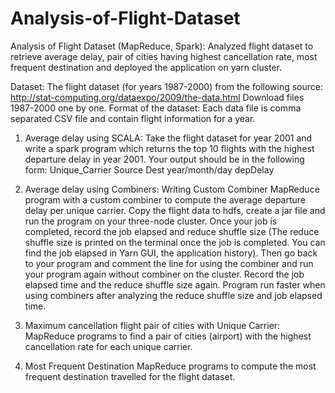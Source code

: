 # Analysis-of-Flight-Dataset
Analysis of Flight Dataset (MapReduce, Spark):  Analyzed flight dataset to retrieve average delay, pair of cities having highest cancellation rate, most frequent destination and deployed the application on yarn cluster.

Dataset:
The flight dataset (for years 1987-2000) from the following source: 
http://stat-computing.org/dataexpo/2009/the-data.html 
Download files 1987-2000 one by one.
Format of the dataset: Each data file is comma separated CSV file and contain flight information for a year.

1.	Average delay using SCALA:
Take the flight dataset for year 2001 and write a spark program which returns the top 10 flights with the highest departure delay in year 2001.
Your output should be in the following form: 
Unique_Carrier 		Source 		Dest 	year/month/day 	depDelay

2.	Average delay using Combiners:
Writing Custom Combiner MapReduce program with a custom combiner to compute the average departure delay per unique carrier. Copy the flight data to hdfs, create a jar file and run the program on your three-node cluster. Once your job is completed, record the job elapsed and reduce shuffle size (The reduce shuffle size is printed on the terminal once the job is completed. You can find the job elapsed in Yarn GUI, the application history). Then go back to your program and comment the line for using the combiner and run your program again without combiner on the cluster. Record the job elapsed time and the reduce shuffle size again. 
Program run faster when using combiners after analyzing the reduce shuffle size and job elapsed time.

3.	Maximum cancellation flight pair of cities with Unique Carrier:
MapReduce programs to find a pair of cities (airport) with the highest cancellation rate for each unique carrier. 

4.	Most Frequent Destination
MapReduce programs to compute the most frequent destination travelled for the flight dataset.
